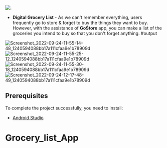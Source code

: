 ![.](https://media.giphy.com/media/Mr944mRsG5C3AMqwEL/giphy.gif)


- <b>Digital Grocery List</b> - As we can't remember everything, users frequently go to store & forget to buy the things they want to buy. However, with the assistance of <b>GoStore</b> app, you can make a list of the groceries you intend to buy so that you don't forget anything.
#output

![Screenshot_2022-09-24-11-55-14-48_1240594088bb17a111cfaa9e1b78909d](https://user-images.githubusercontent.com/110631475/192086195-981c9dee-0dea-4f03-9641-ef4d9ae65e95.jpg)
![Screenshot_2022-09-24-11-55-25-12_1240594088bb17a111cfaa9e1b78909d](https://user-images.githubusercontent.com/110631475/192086238-c3594179-3e79-41e7-88b4-babb4b739328.jpg)
![Screenshot_2022-09-24-11-55-30-18_1240594088bb17a111cfaa9e1b78909d](https://user-images.githubusercontent.com/110631475/192086241-0b00fca4-944d-4e45-9026-fade90e1c187.jpg)
![Screenshot_2022-09-24-12-17-48-49_1240594088bb17a111cfaa9e1b78909d](https://user-images.githubusercontent.com/110631475/192086244-eabf690d-3969-4243-aef6-ba8022fecf7c.jpg)

Prerequisites
------------

To complete the project successfully, you need to install:
- [Android Studio](https://www.geeksforgeeks.org/guide-to-install-and-set-up-android-studio/)
# Grocery_list_App
